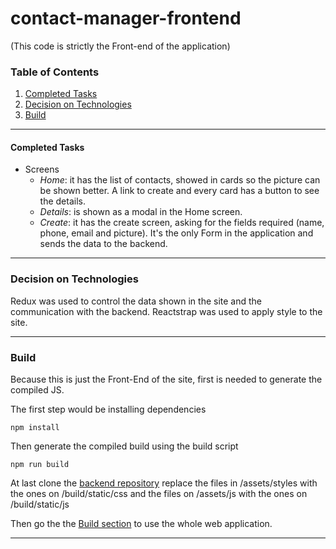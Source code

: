 # contact-manager-frontend
(This code is strictly the Front-end of the application)

### Table of Contents
1. [Completed Tasks](#completed-tasks)
2. [Decision on Technologies](#decision-on-technologies)
3. [Build](#build)

---
#### Completed Tasks
- Screens
  - *Home*: it has the list of contacts, showed in cards so the picture can be shown better. A link to create and every card has a button to see the details.
  - *Details*: is shown as a modal in the Home screen.
  - *Create*: it has the create screen, asking for the fields required (name, phone, email and picture). It's the only Form in the application and sends the data to the backend.
---
### Decision on Technologies
Redux was used to control the data shown in the site and the communication with the backend.
Reactstrap was used to apply style to the site.

---
### Build
Because this is just the Front-End of the site, first is needed to generate the compiled JS.

The first step would be installing dependencies
```
npm install
```
Then generate the compiled build using the build script
```
npm run build
```
At last clone the [backend repository](https://github.com/chispalex89/contactManager) replace the files in /assets/styles with the ones on  /build/static/css and the files on /assets/js with the ones on /build/static/js

Then go the the [Build section](https://github.com/chispalex89/contactManager/blob/master/README.md#build) to use the whole web application.

---
